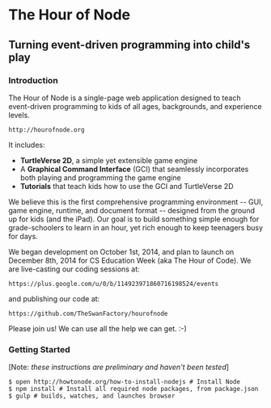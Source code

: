 # The Hour of Node

## Turning event-driven programming into child's play

### Introduction

The Hour of Node is a single-page web application designed to teach event-driven programming to kids of all ages, backgrounds, and experience levels.

    http://hourofnode.org

It includes:

 * **TurtleVerse 2D**, a simple yet extensible game engine 
 * A **Graphical Command Interface** (GCI) that seamlessly incorporates both playing and programming the game engine
 * **Tutorials** that teach kids how to use the GCI and TurtleVerse 2D

We believe this is the first comprehensive programming environment -- GUI, game engine, runtime, and document format -- designed from the ground up for kids (and the iPad). Our goal is to build something simple enough for grade-schoolers to learn in an hour, yet rich enough to keep teenagers busy for days. 

We began development on October 1st, 2014, and plan to launch on December 8th, 2014 for CS Education Week (aka The Hour of Code). We are live-casting our coding sessions at:

    https://plus.google.com/u/0/b/114923971860716198524/events

and publishing our code at:

    https://github.com/TheSwanFactory/hourofnode

Please join us! We can use all the help we can get. :-)

### Getting Started

[Note: *these instructions are preliminary and haven't been tested*]

    $ open http://howtonode.org/how-to-install-nodejs # Install Node
    $ npm install # Install all required node packages, from package.json
    $ gulp # builds, watches, and launches browser
  


